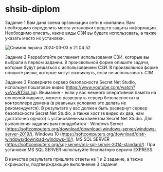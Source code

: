 # shsib-diplom

Задание 1
Вам дана схема организации сети в компании. Вам необходимо определить места установки средств защиты информации. 
Необходимо описать, какие виды СЗИ вы будете использовать, а также указать место их установки.

![Снимок экрана 2024-03-03 в 21 04 52](https://github.com/netology-code/shsib-diplom/assets/96241243/6423af93-50ec-42f8-8261-dcf20068a80b)

Задание 2
Разработайте регламент использования СЗИ, которые вы выбрали в первом задании. 
В произвольной форме опишите задачи, которые будут решаться с использованием СЗИ.
В произвольной форме опишите риски, которые могут возникнуть, если не использовать СЗИ.

Задание 3
Разверните сервер безопасности Secret Net Studio, используя пошаговое видео (https://www.youtube.com/watch?v=VvvRT3cLlig).
Внимание - если у вас немного оперативной памяти на основной машине, можете развернуть сервер безопасности на контроллере домена (в реальных условиях это делать не рекомендуется).
В результате у вас должен быть развернут сервер безопасности Secret Net Studio, а также хост (в видео их два, нам достаточно одного) с установленным клиентом Secret Net Studio.
Для выполнения задания вам понадобится - Windows Server (https://softcomputers.org/download/download-windows-server/windows-server-2019/), Windows 10 (https://softcomputers.org/download/distr-windows/download-windows-10/), MS SQL SERVER (https://softcomputers.org/sql-server/ms-sql-server-2014-standard/). При установке MS SQL SERVER используйте бесплатную версию EXPRESS.

В качестве результата пришлите ответы на 1 и 2 задание, а также скриншоты, подтверждающие выполнение 3 задания.
